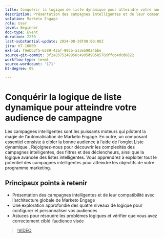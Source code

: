 ```yaml
---
title: Conquérir la logique de liste dynamique pour atteindre votre audience de campagne
description: Présentation des campagnes intelligentes et de leur compatibilité avec l’architecture globale de Marketo Engage Séance d’immersion dans les quatre niveaux de logique pour configurer et personnaliser vos audiences Astuces pour résoudre les problèmes de votre logique et vérifier que vous avez correctement ciblé l’audience visée
solution: Marketo Engage
role: User
level: Beginner
doc-type: Event
duration: 2250
last-substantial-update: 2024-08-30T00:00:00Z
jira: KT-16000
exl-id: f9ebb3f5-6389-42af-995b-a33eb9024bbe
source-git-commit: 3f2a8375249858c4905d9058570dffcd4dcd8622
workflow-type: tm+mt
source-wordcount: '171'
ht-degree: 0%

---
```


# Conquérir la logique de liste dynamique pour atteindre votre audience de campagne

Les campagnes intelligentes sont les puissants moteurs qui pilotent la magie de l’automatisation de Marketo Engage. En outre, un composant essentiel consiste à cibler la bonne audience à l’aide de l’onglet Liste dynamique . Rejoignez-nous pour découvrir les complexités des campagnes intelligentes, des filtres et des déclencheurs, ainsi que la logique avancée des listes intelligentes. Vous apprendrez à exploiter tout le potentiel des campagnes intelligentes pour atteindre les objectifs de votre programme marketing.

## Principaux points à retenir

* Présentation des campagnes intelligentes et de leur compatibilité avec l’architecture globale de Marketo Engage
* Une exploration approfondie des quatre niveaux de logique pour configurer et personnaliser vos audiences
* Astuces pour résoudre les problèmes logiques et vérifier que vous avez correctement ciblé l’audience visée

>[!VIDEO](https://video.tv.adobe.com/v/3457300/?learn=on&captions=fre_fr)
